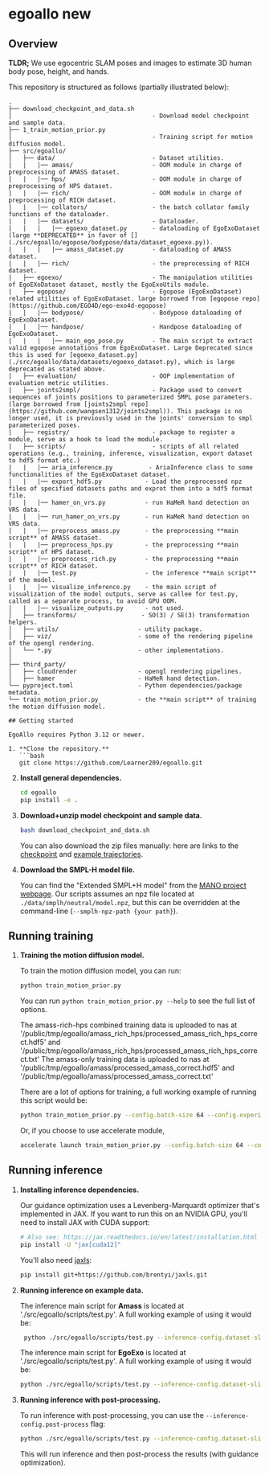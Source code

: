 # egoallo new

## Overview

**TLDR;** We use egocentric SLAM poses and images to estimate 3D human body pose, height, and hands.

This repository is structured as follows (partially illustrated below):

```
.
├── download_checkpoint_and_data.sh
│                            			- Download model checkpoint and sample data.
├── 1_train_motion_prior.py
│                            			- Training script for motion diffusion model.
├── src/egoallo/
│   ├── data/                			- Dataset utilities.
| 	|	|── amass/           			- OOM module in charge of preprocessing of AMASS dataset.
| 	|	|── hps/             			- OOM module in charge of preprocessing of HPS dataset.
| 	|	|── rich/            			- OOM module in charge of preprocessing of RICH dataset.
| 	|	|── collators/       			- the batch collator family functions of the dataloader.
| 	|	|── datasets/        			- Dataloader.
| 	| 	|	|── egoexo_dataset.py       - dataloading of EgoExoDataset (large **DEPRECATED** in favor of [](./src/egoallo/egopose/bodypose/data/dataset_egoexo.py)).
| 	| 	|	|── amass_dataset.py        - dataloading of AMASS dataset.
| 	|	|── rich/            			- the preprocessing of RICH dataset.
| 	├── egoexo/              			- The manipulation utilities of EgoEXoDataset dataset, mostly the EgoExoUtils module.
| 	├── egopose/             			- Egopose (EgoExoDataset) related utilities of EgoExoDataset. large borrowed from [egopose repo](https://github.com/EGO4D/ego-exo4d-egopose)
| 	|	|── bodypose/       			- Bodypose dataloading of EgoExoDataset.
| 	|	|── handpose/       			- Handpose dataloading of EgoExoDataset.
| 	| 	|	|── main_ego_pose.py        - The main script to extract valid egopose annotations from EgoExoDataset. Large Deprecated since this is used for [egoexo_dataset.py](./src/egoallo/data/datasets/egoexo_dataset.py), which is large deprecated as stated above.
| 	├── evaluation/          			- OOP implementation of evaluation metric utilities.
| 	├── joints2smpl/         			- Package used to convert sequences of joints positions to parameterized SMPL pose parameters. (large borrowed from [joints2smpl repo](https://github.com/wangsen1312/joints2smpl)). This package is no longer used, it is previously used in the joints' conversion to smpl parameterized poses.
| 	├── registry/            			- package to register a module, serve as a hook to load the module.
| 	├── scripts/             			- scripts of all related operations (e.g., training, inference, visualization, export dataset to hdf5 format etc.)
| 	|	|── aria_inference.py          - AriaInference class to some functionalities of the EgoExoDataset dataset.
| 	|	|── export_hdf5.py            - Load the preprocessed npz files of specified datasets paths and exprot them into a hdf5 format file.
| 	|	|── hamer_on_vrs.py           - run HaMeR hand detection on VRS data.
| 	|	|── run_hamer_on_vrs.py       - run HaMeR hand detection on VRS data.
| 	|	|── preprocess_amass.py       - the preprocessing **main script** of AMASS dataset.
| 	|	|── preprocess_hps.py         - the preprocessing **main script** of HPS dataset.
| 	|	|── preprocess_rich.py        - the preprocessing **main script** of RICH dataset.
| 	|	|── test.py                   - the inference **main script** of the model.
| 	|	|── visualize_inference.py    - the main script of visualization of the model outputs, serve as callee for test.py, called as a separate process, to avoid GPU OOM. 
| 	|	|── visualize_outputs.py      - not used.
│   ├── transforms/                  - SO(3) / SE(3) transformation helpers.
│   ├── utils/                      - utility package.
│   ├── viz/                        - some of the rendering pipeline of the opengl rendering.
│   └── *.py                        - other implementations.
│
├── third_party/
│   ├── cloudrender                 - opengl rendering pipelines.
│   ├── hamer                       - HaMeR hand detection.
└── pyproject.toml                  - Python dependencies/package metadata.
└── train_motion_prior.py           - the **main script** of training the motion diffusion model.

## Getting started

EgoAllo requires Python 3.12 or newer.

1. **Clone the repository.**
   ```bash
   git clone https://github.com/Learner209/egoallo.git
   ```
2. **Install general dependencies.**
   ```bash
   cd egoallo
   pip install -e .
   ```
3. **Download+unzip model checkpoint and sample data.**

   ```bash
   bash download_checkpoint_and_data.sh
   ```

   You can also download the zip files manually: here are links to the [checkpoint](https://drive.google.com/file/d/14bDkWixFgo3U6dgyrCRmLoXSsXkrDA2w/view?usp=drive_link) and [example trajectories](https://drive.google.com/file/d/14zQ95NYxL4XIT7KIlFgAYTPCRITWxQqu/view?usp=drive_link).

4. **Download the SMPL-H model file.**

   You can find the "Extended SMPL+H model" from the [MANO project webpage](https://mano.is.tue.mpg.de/).
   Our scripts assumes an npz file located at `./data/smplh/neutral/model.npz`, but this can be overridden at the command-line (`--smplh-npz-path {your path}`).


## Running training

1. **Training the motion diffusion model.**

   To train the motion diffusion model, you can run:

   ```bash
   python train_motion_prior.py
   ```

   You can run `python train_motion_prior.py --help` to see the full list of options.

   The amass-rich-hps combined training data is uploaded to nas at '/public/tmp/egoallo/amass_rich_hps/processed_amass_rich_hps_correct.hdf5' and '/public/tmp/egoallo/amass_rich_hps/processed_amass_rich_hps_correct.txt' 
   The amass-only training data is uploaded to nas at '/public/tmp/egoallo/amass/processed_amass_correct.hdf5' and '/public/tmp/egoallo/amass/processed_amass_correct.txt'

   There are a lot of options for training, a full working example of running this script would be:

   ```bash
   python train_motion_prior.py --config.batch-size 64 --config.experiment-name <your-experiment-name> --config.learning-rate 1e-4 --config.dataset-hdf5-path <your-hdf5-path> --config.dataset-files-path <your-txt-path> --config.mask_ratio 0.9 --config.splits train val --config.joint_cond_mode "absrel" --config.use_fourier_in_masked_joints --config.random_sample_mask_ratio --config.data_collate_fn "TensorOnlyDataclassBatchCollator" --config.subseq_len 128
   ```

   Or, if you choose to use accelerate module, 
   ```bash
   accelerate launch train_motion_prior.py --config.batch-size 64 --config.experiment-name <your-experiment-name> --config.learning-rate 1e-4 --config.dataset-hdf5-path <your-hdf5-path> --config.dataset-files-path <your-txt-path> --config.mask_ratio 0.9 --config.splits train val --config.joint_cond_mode "absrel" --config.use_fourier_in_masked_joints --config.random_sample_mask_ratio --config.data_collate_fn "TensorOnlyDataclassBatchCollator" --config.subseq_len 128
   ```


## Running inference

1. **Installing inference dependencies.**

   Our guidance optimization uses a Levenberg-Marquardt optimizer that's implemented in JAX. If you want to run this on an NVIDIA GPU, you'll need to install JAX with CUDA support:

   ```bash
   # Also see: https://jax.readthedocs.io/en/latest/installation.html
   pip install -U "jax[cuda12]"
   ```

   You'll also need [jaxls](https://github.com/brentyi/jaxls):

   ```bash
   pip install git+https://github.com/brentyi/jaxls.git
   ```

2. **Running inference on example data.**

	The inference main script for **Amass** is located at './src/egoallo/scripts/test.py'. A full working example of using it would be:
	```bash
	 python ./src/egoallo/scripts/test.py --inference-config.dataset-slice-strategy full_sequence --inference-config.splits test --inference-config.checkpoint-dir <your-ckpt-path> --inference-config.dataset-type AdaptiveAmassHdf5Dataset --inference-config.visualize-traj
	```

	The inference main script for **EgoExo** is located at './src/egoallo/scripts/test.py'. A full working example of using it would be:
	```bash
	python ./src/egoallo/scripts/test.py --inference-config.dataset-slice-strategy full_sequence --inference-config.splits test --inference-config.checkpoint-dir <your-ckpt-path> --inference-config.dataset-type EgoExoDataset --inference-config.visualize-traj --inference-config.output-dir ./exp/test-egoexo-train
	```

3. **Running inference with post-processing.**

   To run inference with post-processing, you can use the `--inference-config.post-process` flag:

   ```bash
   python ./src/egoallo/scripts/test.py --inference-config.dataset-slice-strategy full_sequence --inference-config.splits test --inference-config.checkpoint-dir <your-ckpt-path> --inference-config.dataset-type AdaptiveAmassHdf5Dataset --inference-config.visualize-traj --inference-config.guidance-inner --inference-config.guidance-outer
   ```

   This will run inference and then post-process the results (with guidance optimization).

<!-- 3. **Running inference on your own data.**

   To run inference on your own data, you can copy the structure of the example trajectories. The key files are:

   - A VRS file from Project Aria, which contains calibrations and images.
   - SLAM outputs from Project Aria's MPS: `closed_loop_trajectory.csv` and `semidense_points.csv.gz`.
   - (optional) HaMeR outputs, which we save to a `hamer_outputs.pkl`.
   - (optional) Project Aria wrist and palm tracking outputs.

4. **Running HaMeR on your own data.**

   To generate the `hamer_outputs.pkl` file, you'll need to install [hamer_helper](https://github.com/brentyi/hamer_helper).

   Then, as an example for running on our coffeemachine sequence:

   ```bash
   python 2_run_hamer_on_vrs.py --traj-root ./egoallo_example_trajectories/coffeemachine
   ``` -->

<!-- ## Status -->
<!-- 
This repository currently contains:

- `egoallo` package, which contains reference training and sampling implementation details.
- Training script.
- Model checkpoints.
- Dataset preprocessing script.
- Inference script.
- Visualization script.
- Setup instructions.

While we've put effort into cleaning up our code for release, this is research
code and there's room for improvement. If you have questions or comments,
please reach out! -->